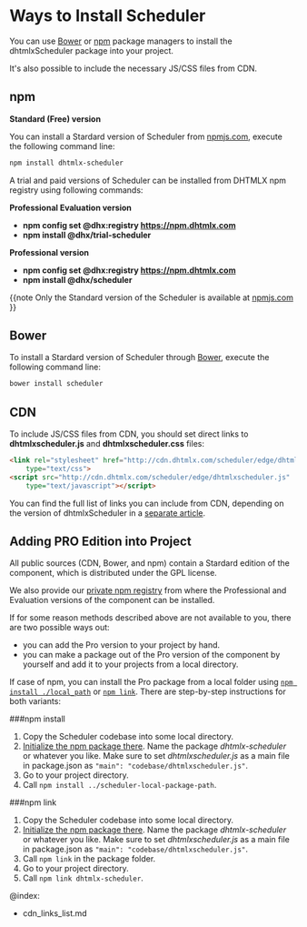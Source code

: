 Ways to Install Scheduler 
================================

You can use [Bower](https://bower.io/) or [npm](https://www.npmjs.com/) package managers to install the dhtmlxScheduler package into your project.

It's also possible to include the necessary JS/CSS files from CDN.

npm
-------------------------


**Standard (Free) version**

You can install a Stardard version of Scheduler from [npmjs.com](https://www.npmjs.com/package/dhtmlx-scheduler), execute the following command line:
~~~html
npm install dhtmlx-scheduler
~~~

A trial and paid versions of Scheduler can be installed from DHTMLX npm registry using following commands:

**Professional Evaluation version**

- **npm config set @dhx<wbr />:registry https://npm.dhtmlx.com**
- **npm install @dhx/trial-scheduler**


**Professional version**

- **npm config set @dhx<wbr />:registry https://npm.dhtmlx.com**
- **npm install @dhx/scheduler**

{{note Only the Standard version of the Scheduler is available at [npmjs.com](https://www.npmjs.com/package/dhtmlx-scheduler) }}


Bower
-------------------------
To install a Stardard version of Scheduler through [Bower](https://bower.io/), execute the following command line:

~~~html
bower install scheduler
~~~

CDN
-----

To include JS/CSS files from CDN, you should set direct links to **dhtmlxscheduler.js** and **dhtmlxscheduler.css** files:

~~~html
<link rel="stylesheet" href="http://cdn.dhtmlx.com/scheduler/edge/dhtmlxscheduler.css" 
	type="text/css"> 
<script src="http://cdn.dhtmlx.com/scheduler/edge/dhtmlxscheduler.js" 
	type="text/javascript"></script>  
~~~

You can find the full list of links you can include from CDN, depending on the version of dhtmlxScheduler in a [separate article](cdn_links_list.md).

Adding PRO Edition into Project
---------------------------------

All public sources (CDN, Bower, and npm) contain a Stardard edition of the component, which is distributed under the GPL license.

We also provide our [private npm registry](#npm) from where the Professional and Evaluation versions of the component can be installed. 

If for some reason methods described above are not available to you, there are two possible ways out:
 
- you can add the Pro version to your project by hand.
- you can make a package out of the Pro version of the component by yourself and add it to your projects from a local directory.

If case of npm, you can install the Pro package from a local folder using  [`npm install ./local_path`](https://docs.npmjs.com/cli/install) or [`npm link`](https://docs.npmjs.com/cli/link).
There are step-by-step instructions for both variants:

###npm install

1. Copy the Scheduler codebase into some local directory.
2. [Initialize the npm package there](https://docs.npmjs.com/cli/init). Name the package *dhtmlx-scheduler* or whatever you like.
Make sure to set *dhtmlxscheduler.js* as a main file in package.json as `"main": "codebase/dhtmlxscheduler.js"`.
3. Go to your project directory. 
4. Call `npm install ../scheduler-local-package-path`.

###npm link

1. Copy the Scheduler codebase into some local directory.
2. [Initialize the npm package there](https://docs.npmjs.com/cli/init). Name the package *dhtmlx-scheduler* or whatever you like.
Make sure to set *dhtmlxscheduler.js* as a main file in package.json as `"main": "codebase/dhtmlxscheduler.js"`.
3. Call `npm link` in the package folder.
4. Go to your project directory.
5. Call `npm link dhtmlx-scheduler`.



@index:
- cdn_links_list.md